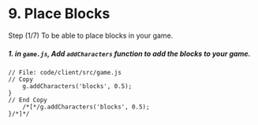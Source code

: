 # 9. Place Blocks

Step (1/7) To be able to place blocks in your game. 

##### 1. in `game.js`, Add `addCharacters` function to add the blocks to your game.

```
// File: code/client/src/game.js
// Copy 
	g.addCharacters('blocks', 0.5);
}
// End Copy
	/*[*/g.addCharacters('blocks', 0.5);
}/*]*/
```
